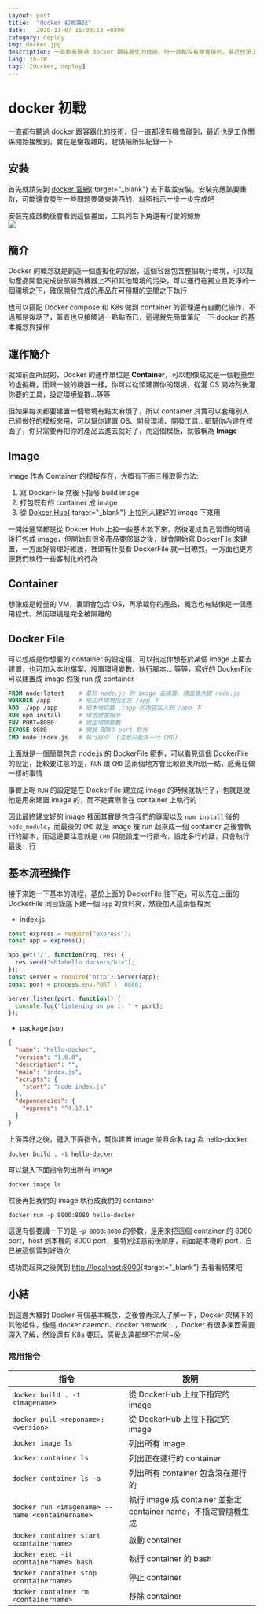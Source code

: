 ```yaml
---
layout: post
title:  "docker 初戰筆記"
date:   2020-11-07 15:00:13 +0800
category: deploy
img: docker.jpg
description: 一直都有聽過 docker 跟容器化的技術，但一直都沒有機會碰到，最近也是工作關係開始接觸到，實在是蠻複雜的，趕快把所知紀錄一下
lang: zh-TW
tags: [docker, deploy]
---
```

# docker 初戰

一直都有聽過 docker 跟容器化的技術，但一直都沒有機會碰到，最近也是工作關係開始接觸到，實在是蠻複雜的，趕快把所知紀錄一下  

## 安裝
首先就請先到 [docker 官網](https://www.docker.com/){:target="_blank"} 去下載並安裝，安裝完應該要重啟，可能還會發生一些問題要裝東裝西的，就照指示一步一步完成吧  

安裝完成啟動後會看到這個畫面，工具列右下角還有可愛的鯨魚  
![](https://i.imgur.com/2GRGiA4.png)

## 簡介
Docker 的概念就是創造一個虛擬化的容器，這個容器包含整個執行環境，可以幫助產品開發完成後部屬到機器上不扣其他環境的污染，可以運行在獨立且乾淨的一個環境之下，確保開發完成的產品在可預期的空間之下執行  

也可以搭配 Docker compose 和 K8s 做到 container 的管理還有自動化操作，不過那是後話了，筆者也只接觸過一點點而已，這邊就先簡單筆記一下 docker 的基本概念與操作

## 運作簡介
就如前面所說的，Docker 的運作單位是 **Container**，可以想像成就是一個輕量型的虛擬機，而跟一般的機器一樣，你可以從頭建置你的環境，從灌 OS 開始然後灌你要的工具，設定環境變數...等等  

但如果每次都要建置一個環境有點太麻煩了，所以 container 其實可以套用別人已經做好的模板來用，可以幫你建置 OS、開發環境、開發工具.. 都幫你內建在裡面了，你只需要再把你的產品丟進去就好了，而這個模板，就被稱為 **Image**  

## Image
Image 作為 Container 的模板存在，大概有下面三種取得方法:  
1. 寫 DockerFile 然後下指令 build image
2. 打包既有的 container 成 image
3. 從 [Dokcer Hub](https://hub.docker.com/){:target="_blank"} 上拉別人建好的 image 下來用

一開始通常都是從 Dokcer Hub 上拉一些基本款下來，然後灌成自己習慣的環境後打包成 image，但開始有很多產品要部屬之後，就會開始寫 DockerFile 來建置，一方面好管理好維護，裡頭有什麼看 DockerFile 就一目瞭然，一方面也更方便我們執行一些客制化的行為  

## Container
想像成是輕量的 VM，裏頭會包含 OS，再承載你的產品，概念也有點像是一個應用程式，然而環境是完全被隔離的  

## Docker File
可以想成是你想要的 container 的設定檔，可以指定你想基於某個 image 上面去建置，也可加入本地檔案、設置環境變數、執行腳本... 等等，寫好的 DockerFile 可以建置成 image 然後 run 成 container  

```dockerfile
FROM node:latest    # 基於 node.js 的 image 去建置，裡面會內建 node.js
WORKDIR /app        # 把工作環境指定在 /app 下
ADD ./app /app      # 把本地目錄 ./app 的內容加入到 /app 下
RUN npm install     # 環境建置指令
ENV PORT=8080       # 設定環境變數
EXPOSE 8080         # 開放 8080 port 對外
CMD node index.js   # 執行指令  (注意只能有一行 CMD)
```

上面就是一個簡單包含 node.js 的 DockerFile 範例，可以看見這個 DockerFile 的設定，比較要注意的是，`RUN` 跟 `CMD` 這兩個地方會比較匪夷所思一點，感覺在做一樣的事情  

事實上呢 `RUN` 的設定是在 DockerFile 建立成 image 的時候就執行了，也就是說他是用來建置 image 的，而不是實際會在 container 上執行的  

因此最終建立好的 image 裡面其實是包含我們的專案以及 `npm install` 後的 `node_module`，而最後的 `CMD` 就是 image 被 run 起來成一個 container 之後會執行的腳本，而這邊要注意就是 `CMD` 只能設定一行指令，設定多行的話，只會執行最後一行  

## 基本流程操作
接下來跑一下基本的流程，基於上面的 DockerFile 往下走，可以先在上面的 DockerFile 同目錄底下建一個 `app` 的資料夾，然後加入這兩個檔案  

+ index.js  

```javascript
const express = require('express');
const app = express();

app.get('/', function(req, res) {
  res.send("<h1>hello docker</h1>");
});
const server = require('http').Server(app);
const port = process.env.PORT || 8080;

server.listen(port, function() {
  console.log("listening on port: " + port);
});
```

+ package.json  

```json
{
  "name": "hello-docker",
  "version": "1.0.0",
  "description": "",
  "main": "index.js",
  "scripts": {
    "start": "node index.js"
  },
  "dependencies": {
    "express": "^4.17.1"
  }
}
```

上面弄好之後，鍵入下面指令，幫你建置 image 並且命名 tag 為 hello-docker  

```shell
docker build . -t hello-docker
```

可以鍵入下面指令列出所有 image  

```shell
docker image ls
```

然後再把我們的 image 執行成我們的 container  

```shell
docker run -p 8000:8080 hello-docker
```

這邊有個要講一下的是 `-p 8000:8080` 的參數，是用來把這個 container 的 8080 port，host 到本機的 8000 port，要特別注意前後順序，前面是本機的 port，自己被這個雷到好幾次  

成功跑起來之後就到 [http://localhost:8000](http://localhost:8000){:target="_blank"} 去看看結果吧  

## 小結
到這邊大概對 Docker 有個基本概念，之後會再深入了解一下，Docker 架構下的其他組件，像是 docker daemon、docker network ...，Docker 有很多東西需要深入了解，然後還有 K8s 要玩，感覺永遠都學不完阿~😵  

### 常用指令

| 指令                                            | 說明                                                            |
| ----------------------------------------------- | --------------------------------------------------------------- |
| `docker build . -t <imagename>`                 | 從 DockerHub 上拉下指定的 image                                 |
| `docker pull <reponame>:<version>`              | 從 DockerHub 上拉下指定的 image                                 |
| `docker image ls`                               | 列出所有 image                                                  |
| `docker container ls `                          | 列出正在運行的 container                                        |
| `docker container ls -a`                        | 列出所有 container 包含沒在運行的                               |
| `docker run <imagename> --name <containername>` | 執行 image 成 container 並指定 container name，不指定會隨機生成 |
| `docker container start <containername>`        | 啟動 container                                                  |
| `docker exec -it <containername> bash`          | 執行 container 的 bash                                          |
| `docker container stop <containername>`         | 停止 container                                                  |
| `docker container rm <containername>`           | 移除 container                                                  |